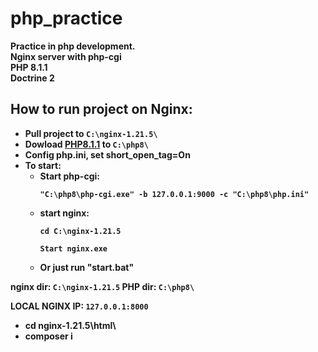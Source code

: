 # php_practice
<b>Practice in php development.<b>
<br>Nginx server with php-cgi
<br>PHP 8.1.1
<br>Doctrine 2
  
<h2>How to run project on Nginx: </h1>
  
* Pull project to `C:\nginx-1.21.5\`
* Dowload <a href="https://www.php.net/downloads.php">PHP8.1.1</a> to `C:\php8\`
* Config php.ini, set short_open_tag=On
* To start:
  * Start php-cgi: 
      ``` console
      "C:\php8\php-cgi.exe" -b 127.0.0.1:9000 -c "C:\php8\php.ini"
      ```
  * start nginx:
     ``` console
     cd C:\nginx-1.21.5

     Start nginx.exe
     ```
  * Or just run "start.bat"

nginx dir: `C:\nginx-1.21.5`
PHP dir: `C:\php8\`
  
    
LOCAL NGINX IP: `127.0.0.1:8000`
  
* cd nginx-1.21.5\html\
* composer i

